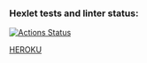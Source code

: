 ### Hexlet tests and linter status:
[![Actions Status](https://github.com/StanislavKls/php-project-lvl3/workflows/hexlet-check/badge.svg)](https://github.com/StanislavKls/php-project-lvl3/actions)


<a href="https://secure-citadel-20087.herokuapp.com/">HEROKU</a>
